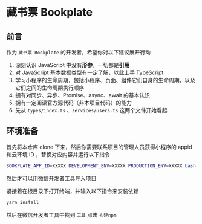 # 藏书票 Bookplate

## 前言

作为 `藏书票 Bookplate` 的开发者，希望你对以下建议展开行动

1. 深刻认识 JavaScript 中没有**形参**，一切都是**引用**
2. 对 JavaScript 基本数据类型有一定了解，以此上手 TypeScript
3. 学习小程序的生命周期，包括小程序、页面、组件它们自身的生命周期，以及它们之间的生命周期执行顺序
4. 拥有对同步、异步、Promise、async、await 的基本认识
5. 拥有一定阅读官方源代码（非本项目代码）的能力
6. 先从 `types/index.ts` 、`services/users.ts` 这两个文件开始看起

## 环境准备

首先将本仓库 clone 下来，然后你需要联系项目的管理人员获得小程序的 appid 和云环境 ID ，替换对应内容并运行以下指令

```bash
BOOKPLATE_APP_ID=XXXXX DEVELOPMENT_ENV=XXXXX PRODUCTION_ENV=XXXXX bash init.sh
```

然后才可以用微信开发者工具导入项目

紧接着在根目录下打开终端，并输入以下指令来安装依赖

```bash
yarn install
```

然后在微信开发者工具中找到 `工具` 点击 `构建npm` 

